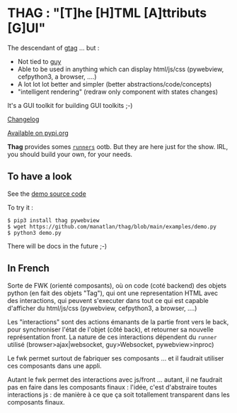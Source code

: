 # THAG : "[T]he [H]TML [A]ttributs [G]UI"

The descendant of [gtag](https://github.com/manatlan/gtag) ... but :

 * Not tied to [guy](https://github.com/manatlan/guy)
 * Able to be used in anything which can display html/js/css (pywebview, cefpython3, a browser, ....)
 * A lot lot lot better and simpler (better abstractions/code/concepts)
 * "intelligent rendering" (redraw only component with states changes)

It's a GUI toolkit for building GUI toolkits ;-)

[Changelog](changelog.md)

[Available on pypi.org](https://pypi.org/project/thag/)

**Thag** provides somes [`runners`](thag/runners) ootb. But they are here just for the show. IRL, you should build your own, for your needs.

## To have a look

See the [demo source code](https://github.com/manatlan/thag/blob/main/examples/demo.py)

To try it :

    $ pip3 install thag pywebview
    $ wget https://github.com/manatlan/thag/blob/main/examples/demo.py
    $ python3 demo.py

There will be docs in the future ;-)

## In French
Sorte de FWK (orienté composants), où on code (coté backend) des objets python (en fait des objets "Tag"), qui ont une representation HTML avec des interactions, qui peuvent s'executer dans tout ce qui est capable d'afficher du html/js/css (pywebview, cefpython3, a browser, ....)

Les "interactions" sont des actions émanants de la partie front vers le back, pour synchroniser l'état de l'objet (côté back), et retourner sa nouvelle représentation front.
La nature de ces interactions dépendent du `runner` utilisé (browser>ajax|websocket, guy>Websocket, pywebview>inproc)

Le fwk permet surtout de fabriquer ses composants ... et il faudrait utiliser ces composants dans une appli.

Autant le fwk permet des interactions avec js/front ... autant, il ne faudrait pas en faire dans les composants finaux : l'idée, c'est d'abstraire toutes interactions js : de manière à ce que ça soit totallement transparent dans les composants finaux.

